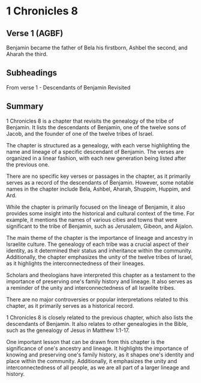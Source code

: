 # 1 Chronicles 8

## Verse 1 (AGBF)

Benjamin became the father of Bela his firstborn, Ashbel the second, and Aharah the third.

## Subheadings

From verse 1 - Descendants of Benjamin Revisited

## Summary

1 Chronicles 8 is a chapter that revisits the genealogy of the tribe of Benjamin. It lists the descendants of Benjamin, one of the twelve sons of Jacob, and the founder of one of the twelve tribes of Israel.

The chapter is structured as a genealogy, with each verse highlighting the name and lineage of a specific descendant of Benjamin. The verses are organized in a linear fashion, with each new generation being listed after the previous one.

There are no specific key verses or passages in the chapter, as it primarily serves as a record of the descendants of Benjamin. However, some notable names in the chapter include Bela, Ashbel, Aharah, Shuppim, Huppim, and Ard.

While the chapter is primarily focused on the lineage of Benjamin, it also provides some insight into the historical and cultural context of the time. For example, it mentions the names of various cities and towns that were significant to the tribe of Benjamin, such as Jerusalem, Gibeon, and Aijalon.

The main theme of the chapter is the importance of lineage and ancestry in Israelite culture. The genealogy of each tribe was a crucial aspect of their identity, as it determined their status and inheritance within the community. Additionally, the chapter emphasizes the unity of the twelve tribes of Israel, as it highlights the interconnectedness of their lineages.

Scholars and theologians have interpreted this chapter as a testament to the importance of preserving one's family history and lineage. It also serves as a reminder of the unity and interconnectedness of all Israelite tribes.

There are no major controversies or popular interpretations related to this chapter, as it primarily serves as a historical record.

1 Chronicles 8 is closely related to the previous chapter, which also lists the descendants of Benjamin. It also relates to other genealogies in the Bible, such as the genealogy of Jesus in Matthew 1:1-17.

One important lesson that can be drawn from this chapter is the significance of one's ancestry and lineage. It highlights the importance of knowing and preserving one's family history, as it shapes one's identity and place within the community. Additionally, it emphasizes the unity and interconnectedness of all people, as we are all part of a larger lineage and history.